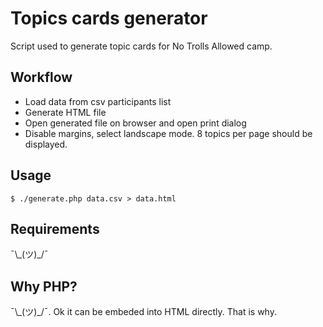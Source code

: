 # Topics cards generator

Script used to generate topic cards for No Trolls Allowed camp.

## Workflow

- Load data from csv participants list 
- Generate HTML file
- Open generated file on browser and open print dialog
- Disable margins, select landscape mode. 8 topics per page should be displayed.

## Usage

```
$ ./generate.php data.csv > data.html
```

## Requirements

¯\\\_(ツ)_/¯

## Why PHP?

¯\\\_(ツ)_/¯. Ok it can be embeded into HTML directly. That is why.
